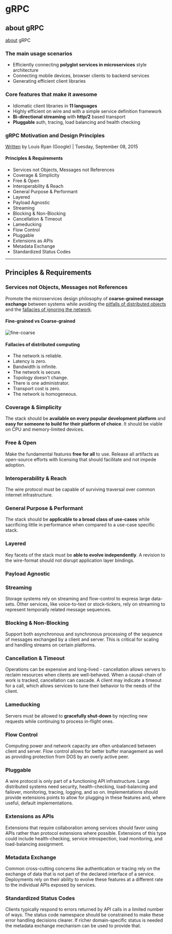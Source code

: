 # gRPC

## about gRPC

[about](https://grpc.io/about/) gRPC

### The main usage scenarios

- Efficiently connecting **polyglot services in microservices** style architecture
- Connecting mobile devices, browser clients to backend services
- Generating efficient client libraries

### Core features that make it awesome

- Idiomatic client libraries in **11 languages**
- Highly efficient on wire and with a simple service definition framework
- **Bi-directional streaming** with **http/2** based transport
- **Pluggable** auth, tracing, load balancing and health checking

### gRPC Motivation and Design Principles

[Written](https://grpc.io/blog/principles/) by Louis Ryan (Google) | Tuesday, September 08, 2015

#### Principles & Requirements

- Services not Objects, Messages not References
- Coverage & Simplicity
- Free & Open
- Interoperability & Reach
- General Purpose & Performant
- Layered
- Payload Agnostic
- Streaming
- Blocking & Non-Blocking
- Cancellation & Timeout
- Lameducking
- Flow Control
- Pluggable
- Extensions as APIs
- Metadata Exchange
- Standardized Status Codes

---

## Principles & Requirements

### Services not Objects, Messages not References

Promote the microservices design philosophy of **coarse-grained message exchange** between systems while avoiding the [pitfalls of distributed objects](https://martinfowler.com/articles/distributed-objects-microservices.html) and the [fallacies of ignoring the network](https://en.wikipedia.org/wiki/Fallacies_of_distributed_computing).

#### Fine-grained vs Coarse-grained

![fine-coarse](https://martinfowler.com/articles/images/distributed-objects-microservices/local-remote.png)

#### Fallacies of distributed computing

- The network is reliable.
- Latency is zero.
- Bandwidth is infinite.
- The network is secure.
- Topology doesn't change.
- There is one administrator.
- Transport cost is zero.
- The network is homogeneous.

### Coverage & Simplicity

The stack should be **available on every popular development platform** and **easy for someone to build for their platform of choice**. It should be viable on CPU and memory-limited devices.

### Free & Open

Make the fundamental features **free for all** to use. Release all artifacts as open-source efforts with licensing that should facilitate and not impede adoption.

### Interoperability & Reach

The wire protocol must be capable of surviving traversal over common internet infrastructure.

### General Purpose & Performant

The stack should be **applicable to a broad class of use-cases** while sacrificing little in performance when compared to a use-case specific stack.

### Layered

Key facets of the stack must be **able to evolve independently**. A revision to the wire-format should not disrupt application layer bindings.

### Payload Agnostic


### Streaming

Storage systems rely on streaming and flow-control to express large data-sets. Other services, like voice-to-text or stock-tickers, rely on streaming to represent temporally related message sequences.

### Blocking & Non-Blocking

Support both asynchronous and synchronous processing of the sequence of messages exchanged by a client and server. This is critical for scaling and handling streams on certain platforms.

### Cancellation & Timeout

Operations can be expensive and long-lived - cancellation allows servers to reclaim resources when clients are well-behaved. When a causal-chain of work is tracked, cancellation can cascade. A client may indicate a timeout for a call, which allows services to tune their behavior to the needs of the client.

### Lameducking

Servers must be allowed to **gracefully shut-down** by rejecting new requests while continuing to process in-flight ones.

### Flow Control

Computing power and network capacity are often unbalanced between client and server. Flow control allows for better buffer management as well as providing protection from DOS by an overly active peer.

### Pluggable

A wire protocol is only part of a functioning API infrastructure. Large distributed systems need security, health-checking, load-balancing and failover, monitoring, tracing, logging, and so on. Implementations should provide extensions points to allow for plugging in these features and, where useful, default implementations.

### Extensions as APIs

Extensions that require collaboration among services should favor using APIs rather than protocol extensions where possible. Extensions of this type could include health-checking, service introspection, load monitoring, and load-balancing assignment.

### Metadata Exchange

Common cross-cutting concerns like authentication or tracing rely on the exchange of data that is not part of the declared interface of a service. Deployments rely on their ability to evolve these features at a different rate to the individual APIs exposed by services.

### Standardized Status Codes

Clients typically respond to errors returned by API calls in a limited number of ways. The status code namespace should be constrained to make these error handling decisions clearer. If richer domain-specific status is needed the metadata exchange mechanism can be used to provide that.
